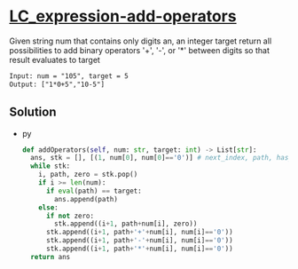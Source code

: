 # [LC_expression-add-operators](https://leetcode.com/problems/expression-add-operators)

Given string num that contains only digits an, an integer target
return all possibilities to add binary operators '+', '-', or '*' between digits so that result evaluates to target

```txt
Input: num = "105", target = 5
Output: ["1*0+5","10-5"]
```

## Solution

* py

  ```py
  def addOperators(self, num: str, target: int) -> List[str]:
    ans, stk = [], [(1, num[0], num[0]=='0')] # next_index, path, has_leading_zero
    while stk:
      i, path, zero = stk.pop()
      if i >= len(num):
        if eval(path) == target:
          ans.append(path)
      else:
        if not zero:
          stk.append((i+1, path+num[i], zero))
        stk.append((i+1, path+'+'+num[i], num[i]=='0'))
        stk.append((i+1, path+'-'+num[i], num[i]=='0'))
        stk.append((i+1, path+'*'+num[i], num[i]=='0'))
    return ans
  ```
